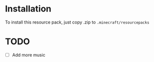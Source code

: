 # Installation

To install this resource pack, just copy .zip to `.minecraft/resourcepacks`

# TODO

- [ ] Add more music
